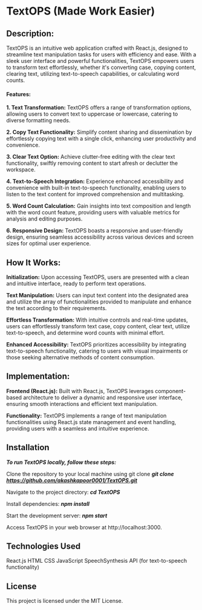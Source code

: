 # TextOPS (Made Work Easier)

**<h2>Description:</h2>**
TextOPS is an intuitive web application crafted with React.js, designed to streamline text manipulation tasks for users with efficiency and ease. With a sleek user interface and powerful functionalities, TextOPS empowers users to transform text effortlessly, whether it's converting case, copying content, clearing text, utilizing text-to-speech capabilities, or calculating word counts.

**<h4>Features:</h4>**

**1. Text Transformation:**
TextOPS offers a range of transformation options, allowing users to convert text to uppercase or lowercase, catering to diverse formatting needs.

**2. Copy Text Functionality:**
Simplify content sharing and dissemination by effortlessly copying text with a single click, enhancing user productivity and convenience.

**3. Clear Text Option:**
Achieve clutter-free editing with the clear text functionality, swiftly removing content to start afresh or declutter the workspace.

**4. Text-to-Speech Integration:**
Experience enhanced accessibility and convenience with built-in text-to-speech functionality, enabling users to listen to the text content for improved comprehension and multitasking.

**5. Word Count Calculation:**
Gain insights into text composition and length with the word count feature, providing users with valuable metrics for analysis and editing purposes.

**6. Responsive Design:**
TextOPS boasts a responsive and user-friendly design, ensuring seamless accessibility across various devices and screen sizes for optimal user experience.

**<h2>How It Works:</h2>**

**Initialization:**
Upon accessing TextOPS, users are presented with a clean and intuitive interface, ready to perform text operations.

**Text Manipulation:**
Users can input text content into the designated area and utilize the array of functionalities provided to manipulate and enhance the text according to their requirements.

**Effortless Transformation:**
With intuitive controls and real-time updates, users can effortlessly transform text case, copy content, clear text, utilize text-to-speech, and determine word counts with minimal effort.

**Enhanced Accessibility:**
TextOPS prioritizes accessibility by integrating text-to-speech functionality, catering to users with visual impairments or those seeking alternative methods of content consumption.

**<h2>Implementation:</h2>**

**Frontend (React.js):**
Built with React.js, TextOPS leverages component-based architecture to deliver a dynamic and responsive user interface, ensuring smooth interactions and efficient text manipulation.

**Functionality:**
TextOPS implements a range of text manipulation functionalities using React.js state management and event handling, providing users with a seamless and intuitive experience.

**<h2>Installation</h2>**
***To run TextOPS locally, follow these steps:***

Clone the repository to your local machine using git clone
***git clone https://github.com/akashkapoor0001/TextOPS.git***

Navigate to the project directory:
***cd TextOPS***

Install dependencies:
***npm install***

Start the development server:
***npm start***

Access TextOPS in your web browser at http://localhost:3000.

**<h2>Technologies Used</h2>**

React.js
HTML
CSS
JavaScript
SpeechSynthesis API (for text-to-speech functionality)

**<h2>License</h2>**
This project is licensed under the MIT License.
